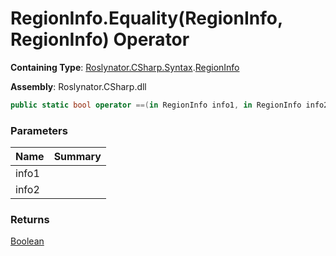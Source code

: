 # RegionInfo\.Equality\(RegionInfo, RegionInfo\) Operator

**Containing Type**: [Roslynator.CSharp.Syntax](../../README.md)\.[RegionInfo](../README.md)

**Assembly**: Roslynator\.CSharp\.dll

```csharp
public static bool operator ==(in RegionInfo info1, in RegionInfo info2)
```

### Parameters

| Name | Summary |
| ---- | ------- |
| info1 | |
| info2 | |

### Returns

[Boolean](https://docs.microsoft.com/en-us/dotnet/api/system.boolean)

